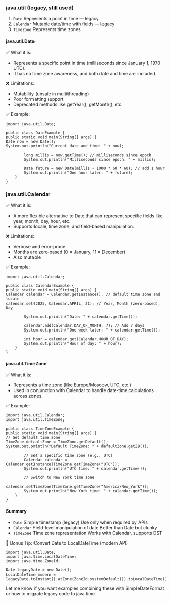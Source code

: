 ### java.util (legacy, still used)

1. `Date`      Represents a point in time — legacy
2. `Calendar`  Mutable date/time with fields — legacy
3. `TimeZone`  Represents time zones

#### java.util.Date

✅ What it is:

* Represents a specific point in time (milliseconds since January 1, 1970 UTC).
* It has no time zone awareness, and both date and time are included.

❌ Limitations:

* Mutability (unsafe in multithreading)
* Poor formatting support
* Deprecated methods like getYear(), getMonth(), etc.

✅ Example:

```
import java.util.Date;

public class DateExample {
public static void main(String[] args) {
Date now = new Date();
System.out.println("Current date and time: " + now);

        long millis = now.getTime(); // milliseconds since epoch
        System.out.println("Milliseconds since epoch: " + millis);

        Date future = new Date(millis + 1000 * 60 * 60); // add 1 hour
        System.out.println("One hour later: " + future);
    }
}
```

### java.util.Calendar

✅ What it is:

* A more flexible alternative to Date that can represent specific fields like year, month, day, hour, etc.
* Supports locale, time zone, and field-based manipulation.

❌ Limitations:

* Verbose and error-prone
* Months are zero-based (0 = January, 11 = December)
* Also mutable

✅ Example:

```
import java.util.Calendar;

public class CalendarExample {
public static void main(String[] args) {
Calendar calendar = Calendar.getInstance(); // default time zone and locale
calendar.set(2025, Calendar.APRIL, 21); // Year, Month (zero-based), Day

        System.out.println("Date: " + calendar.getTime());

        calendar.add(Calendar.DAY_OF_MONTH, 7); // Add 7 days
        System.out.println("One week later: " + calendar.getTime());

        int hour = calendar.get(Calendar.HOUR_OF_DAY);
        System.out.println("Hour of day: " + hour);
    }
}
```

#### java.util.TimeZone

✅ What it is:

* Represents a time zone (like Europe/Moscow, UTC, etc.)
* Used in conjunction with Calendar to handle date-time calculations across zones.

✅ Example:

```
import java.util.Calendar;
import java.util.TimeZone;

public class TimeZoneExample {
public static void main(String[] args) {
// Get default time zone
TimeZone defaultZone = TimeZone.getDefault();
System.out.println("Default TimeZone: " + defaultZone.getID());

        // Set a specific time zone (e.g., UTC)
        Calendar calendar = Calendar.getInstance(TimeZone.getTimeZone("UTC"));
        System.out.println("UTC time: " + calendar.getTime());

        // Switch to New York time zone
        calendar.setTimeZone(TimeZone.getTimeZone("America/New_York"));
        System.out.println("New York time: " + calendar.getTime());
    }
}
```

#### Summary

* `Date`        Simple timestamp (legacy)    Use only when required by APIs
* `Calendar`    Field-level manipulation of date Better than Date but clunky
* `TimeZone`    Time zone representation Works with Calendar, supports DST

🔁 Bonus Tip: Convert Date to LocalDateTime (modern API)

```
import java.util.Date;
import java.time.LocalDateTime;
import java.time.ZoneId;

Date legacyDate = new Date();
LocalDateTime modern = legacyDate.toInstant().atZone(ZoneId.systemDefault()).toLocalDateTime();
```

Let me know if you want examples combining these with SimpleDateFormat or how to migrate legacy code to java.time.